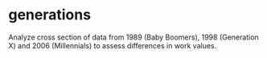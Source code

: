 # generations
Analyze cross section of data from 1989 (Baby Boomers), 1998 (Generation X) and 2006 (Millennials) to assess differences in work values. 
